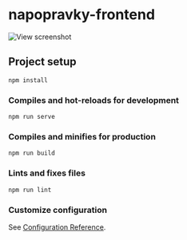 # napopravky-frontend

![View screenshot](https://sun9-36.userapi.com/impg/1HSkQ36nD16YEe4qI7WrN2buxqA-bb1W_gF3vQ/Ezy-MvS02Eo.jpg?size=1901x936&quality=96&proxy=1&sign=bf652bc143f4b421dee55878f1a9134b&type=album)

## Project setup
```
npm install
```

### Compiles and hot-reloads for development
```
npm run serve
```

### Compiles and minifies for production
```
npm run build
```

### Lints and fixes files
```
npm run lint
```

### Customize configuration
See [Configuration Reference](https://cli.vuejs.org/config/).
